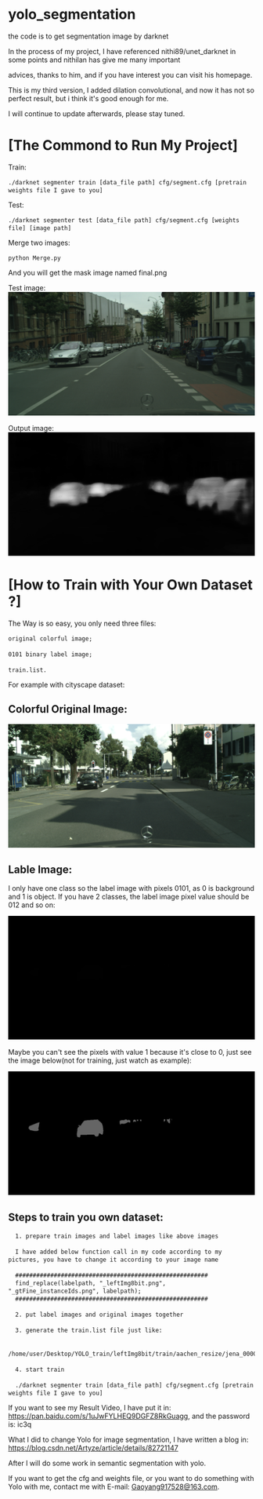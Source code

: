 # yolo_segmentation
the code is to get segmentation image by darknet

In the process of my project, I have referenced nithi89/unet_darknet in some points and nithilan has give me many important  

advices, thanks to him, and if you have interest you can visit his homepage.

This is my third version, I added dilation convolutional, and now it has not so perfect result, but i think it's good enough for me. 

I will continue to update afterwards, please stay tuned.

[The Commond to Run My Project]
=========
Train: 

	./darknet segmenter train [data_file path] cfg/segment.cfg [pretrain weights file I gave to you] 

Test:

	./darknet segmenter test [data_file path] cfg/segment.cfg [weights file] [image path]

Merge two images:

	python Merge.py
	
And you will get the mask image named final.png

Test image:  
![Image text](https://github.com/ArtyZe/yolo_segmentation/blob/master/orig.png)

Output image:
![Image text](https://github.com/ArtyZe/yolo_segmentation/blob/master/pred.png)

[How to Train with Your Own Dataset ?]  
========  

The Way is so easy, you only need three files:  
 
	original colorful image;  
	
	0101 binary label image;  
	
	train.list.

For example with cityscape dataset:

Colorful Original Image:  
------------
![Image text](https://github.com/ArtyZe/yolo_segmentation/blob/master/zurich_000118_000019_leftImg8bit.png)

Lable Image:
---------
I only have one class so the label image with pixels 0101, as 0 is background and 1 is object. If you have 2 classes, the label image pixel value should be 012 and so on:  

![Image text](https://github.com/ArtyZe/yolo_segmentation/blob/master/zurich_000118_000019_gtFine_instanceIds.png)

Maybe you can't see the pixels with value 1 because it's close to 0, just see the image below(not for training, just watch as example):  

![Image text](https://github.com/ArtyZe/yolo_segmentation/blob/master/zurich_000118_000019_gtFine_instanceIds_1.png)

Steps to train you own dataset:  
-----------------  

      1. prepare train images and label images like above images  
	  
	  I have added below function call in my code according to my pictures, you have to change it according to your image name  
		 
	  #######################################################
	  find_replace(labelpath, "_leftImg8bit.png", "_gtFine_instanceIds.png", labelpath); 
	  #######################################################
		  
      2. put label images and original images together
      
      3. generate the train.list file just like:  
	  
	  /home/user/Desktop/YOLO_train/leftImg8bit/train/aachen_resize/jena_000012_000019_leftImg8bit.png
	
	  4. start train
	  
	  ./darknet segmenter train [data_file path] cfg/segment.cfg [pretrain weights file I gave to you]  
	
If you want to see my Result Video, I have put it in: https://pan.baidu.com/s/1uJwFYLHEQ9DGFZ8RkGuagg, and the password is: ic3q

What I did to change Yolo for image segmentation, I have written a blog in: https://blog.csdn.net/Artyze/article/details/82721147

After I will do some work in semantic segmentation with yolo.

If you want to get the cfg and weights file, or you want to do something with Yolo with me, contact me with E-mail: Gaoyang917528@163.com.
  
